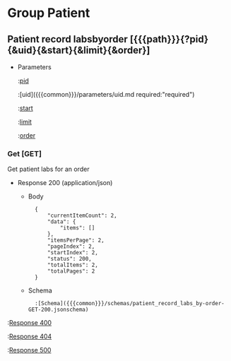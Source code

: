# Group Patient

## Patient record labsbyorder [{{{path}}}{?pid}{&uid}{&start}{&limit}{&order}]

+ Parameters

    :[pid]({{{common}}}/parameters/pid.md)

    :[uid]({{{common}}}/parameters/uid.md required:"required")

    :[start]({{{common}}}/parameters/start.md)

    :[limit]({{{common}}}/parameters/limit.md)

    :[order]({{{common}}}/parameters/order.md)


### Get [GET]

Get patient labs for an order

+ Response 200 (application/json)

    + Body

            {
                "currentItemCount": 2,
                "data": {
                    "items": []
                },
                "itemsPerPage": 2,
                "pageIndex": 2,
                "startIndex": 2,
                "status": 200,
                "totalItems": 2,
                "totalPages": 2
            }

    + Schema

            :[Schema]({{{common}}}/schemas/patient_record_labs_by-order-GET-200.jsonschema)

:[Response 400]({{{common}}}/responses/400.md)

:[Response 404]({{{common}}}/responses/404.md)

:[Response 500]({{{common}}}/responses/500.md)

